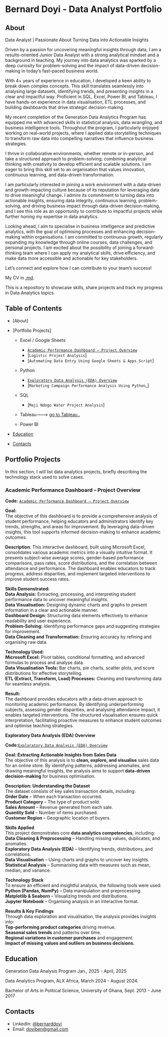 # Bernard Doyi - Data Analyst Portfolio
## About
Data Analyst | Passionate About Turning Data into Actionable Insights

Driven by a passion for uncovering meaningful insights through data, I am a results-oriented Junior Data Analyst with a strong analytical mindset and a background in teaching. My journey into data analytics was sparked by a deep curiosity for problem-solving and the impact of data-driven decision-making in today’s fast-paced business world.

With 4+ years of experience in education, I developed a keen ability to break down complex concepts. This skill translates seamlessly into analysing large datasets, identifying trends, and presenting insights in a clear and impactful way. Proficient in SQL, Excel, Power BI, and Tableau, I have hands-on experience in data visualisation, ETL processes, and building dashboards that drive strategic decision-making.

My recent completion of the Generation Data Analytics Program has equipped me with advanced skills in statistical analysis, data wrangling, and business intelligence tools. Throughout the program, I particularly enjoyed working on real-world projects, where I applied data storytelling techniques to transform raw data into compelling narratives that influence business strategies.

I thrive in collaborative environments, whether remote or in-person, and take a structured approach to problem-solving; combining analytical thinking with creativity to develop efficient and scalable solutions. I am eager to bring this skill set to an organisation that values innovation, continuous learning, and data-driven transformation.

I am particularly interested in joining a work environment with a data-driven and growth-impacting culture  because of its reputation for leveraging data to drive meaningful change. I admire its commitment to turning data into actionable insights, ensuring data integrity, continuous learning, problem-solving, and driving business impact through data-driven decision-making, and I see this role as an opportunity to contribute to impactful projects while further honing my expertise in data analytics.

Looking ahead, I aim to specialise in business intelligence and predictive analytics, with the goal of optimising processes and enhancing decision-making within organisations. I am committed to continuous growth, regularly expanding my knowledge through online courses, data challenges, and personal projects.
I am excited about the possibility of joining a forward-thinking team where I can apply my analytical skills, drive efficiency, and make data more accessible and actionable for key stakeholders.

Let’s connect and explore how I can contribute to your team’s success!


My CV in [.md](https://github.com/Top-BenBen/portfolio./blob/9b2843cf493b29bf79bccff6ce2d4639fa91016b/BERNARD%20DOYI%2C%20DATA%20ANALYST%20RESUME%20-%20Bernard%20Doyi.md).

This is a repository to showcase skills, share projects and track my progress in Data Analytics topics.

## Table of Contents
- [About]
- [Portfolio Projects]
  - Excel / Google Sheets
    - [`Academic Performance Dashboard – Project Overview`](https://github.com/Top-BenBen/PortfolioProjects/tree/05ba98cd29727daaf59f9e17e67603e2c4da7b46)
    - [`Logistic Project Analysis`]
    - [`Automating Data Entry Using Google Sheets & Apps Script`]
      
  - Python
    - [`Exploratory Data Analysis (EDA) Overview`](https://github.com/Top-BenBen/PortfolioProjects/blob/fd60e2fd7495284610abcded33397132c26382ef/EDA_Assessment_Activity.ipynb)
    - [`Marketing Campaign Performance Analysis Using Python`_]
      
  - SQL
    - [`Maji Ndogo Water Project Analysis`]
    
  - Tableau---> [go to Tableau..](https://public.tableau.com/app/profile/bernard.doyi/vizzes)
  - Power BI
  
- [Education](https://github.com/Top-BenBen/Portfolio/blob/d05521b2eee83b4fffdb5a04c83693d127c5ce1d/README.md#Education)  
- [Contacts](https://github.com/Top-BenBen/Portfolio/blob/d05521b2eee83b4fffdb5a04c83693d127c5ce1d/README.md#Contacts)
  
## Portfolio Projects
In this section, I will list data analytics projects, briefly describing the technology stack used to solve cases.

### **Academic Performance Dashboard – Project Overview**
**Code:** [`Academic Performance Dashboard – Project Overview`](https://github.com/Top-BenBen/PortfolioProjects/tree/05ba98cd29727daaf59f9e17e67603e2c4da7b46)  

**Goal:**  
The objective of this dashboard is to provide a comprehensive analysis of student performance, helping educators and administrators identify key trends, strengths, and areas for improvement. By leveraging data-driven insights, this tool supports informed decision-making to enhance academic outcomes.  

**Description**:
This interactive dashboard, built using Microsoft Excel, consolidates various academic metrics into a visually intuitive format. It presents subject-wise average scores, gender-based performance comparisons, pass rates, score distributions, and the correlation between attendance and performance. The dashboard enables educators to track progress, address disparities, and implement targeted interventions to improve student success rates.  

**Skills Demonstrated:**  
  **Data Analysis:** Extracting, processing, and interpreting student performance data to uncover meaningful insights.  
  **Data Visualisation:** Designing dynamic charts and graphs to present information in a clear and actionable manner.  
  **Dashboard Design:** Structuring data elements effectively to enhance readability and user experience.  
  **Problem-Solving:** Identifying performance gaps and suggesting strategies for improvement.  
  **Data Cleaning and Transformation:** Ensuring accuracy by refining and organising raw data.  

**Technology Used:**  
  **Microsoft Excel:** Pivot tables, conditional formatting, and advanced formulas to process and analyse data.  
  **Data Visualisation Tools:** Bar charts, pie charts, scatter plots, and score distributions for effective storytelling.  
  **ETL (Extract, Transform, Load) Processes:** Cleaning and transforming data for seamless analysis.  

**Result:**  
The dashboard provides educators with a data-driven approach to monitoring academic performance. By identifying underperforming subjects, assessing gender disparities, and analysing attendance impact, it enables targeted interventions. The structured visualisation ensures quick interpretation, facilitating proactive measures to enhance student outcomes and optimise teaching strategies.  

**Exploratory Data Analysis (EDA) Overview** 

**Code:**[`Exploratory Data Analysis (EDA) Overview`](https://github.com/Top-BenBen/PortfolioProjects/blob/fd60e2fd7495284610abcded33397132c26382ef/EDA_Assessment_Activity.ipynb)

**Goal: Extracting Actionable Insights from Sales Data**  
The objective of this analysis is to **clean, explore, and visualise** sales data for an online store. By identifying patterns, addressing anomalies, and drawing meaningful insights, the analysis aims to support **data-driven decision-making** for business optimisation.  

**Description: Understanding the Dataset**  
The dataset consists of key sales transaction details, including:  
**Order Date** – When each transaction occurred.  
**Product Category** – The type of product sold.  
**Sales Amount** – Revenue generated from each sale.  
**Quantity Sold** – Number of items purchased.  
**Customer Region** – Geographic location of buyers.   

**Skills Applied**  
This project demonstrates core **data analytics competencies**, including:  
**Data Cleaning & Preprocessing** – Handling missing values, duplicates, and anomalies.  
**Exploratory Data Analysis (EDA)** – Identifying trends, distributions, and correlations.  
**Data Visualisation** – Using charts and graphs to uncover key insights.  
**Statistical Analysis** – Summarising data with measures such as mean, median, and variance.  

**Technology Stack**  
To ensure an efficient and insightful analysis, the following tools were used:  
**Python (Pandas, NumPy)** – Data manipulation and preprocessing.  
**Matplotlib & Seaborn** – Visualizing trends and distributions.  
**Jupyter Notebook** – Organising analysis in an interactive format.  

**Results & Key Findings**  
Through data exploration and visualisation, the analysis provides insights into:  
**Top-performing product categories** driving revenue.  
**Seasonal sales trends** and patterns over time.  
**Regional variations in customer purchases** and engagement.  
**Impact of missing values and outliers on business decisions.**  
 


## Education
Generation Data Analysis Program Jan., 2025 - April, 2025

Data Analytics Program, ALX Africa, March 2024 - August 2024.

Bachelor of Arts in Political Science, University of Ghana, Sept. 2013 - June 2017          

## Contacts
- LinkedIn: [@bernarddoyi](https://www.linkedin.com/in/bernarddoyi/)
- Email: doyiben@gmail.com
